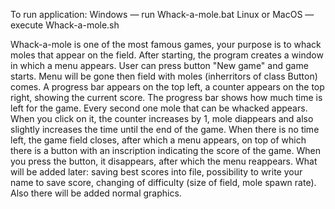 To run application:
Windows — run Whack-a-mole.bat
Linux or MacOS — execute Whack-a-mole.sh

Whack-a-mole is one of the most famous games, your purpose is to whack moles that appear on the field.
After starting, the program creates a window in which a menu appears. User can press button "New game" and game starts. Menu will be gone then field with moles (inherritors of class Button) comes. A progress bar appears on the top left, a counter appears on the top right, showing the current score. The progress bar shows how much time is left for the game. Every second one mole that can be whacked appears. When you click on it, the counter increases by 1, mole diappears and also slightly increases the time until the end of the game. When there is no time left, the game field closes, after which a menu appears, on top of which there is a button with an inscription indicating the score of the game. When you press the button, it disappears, after which the menu reappears.
What will be added later: saving best scores into file, possibility to write your name to save score, changing of difficulty (size of field, mole spawn rate). Also there will be added normal graphics.